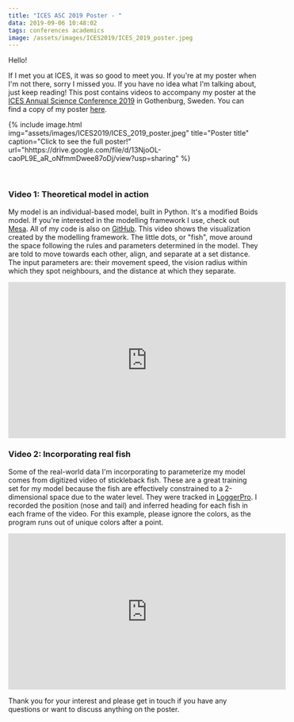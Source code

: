 ```yaml
---
title: "ICES ASC 2019 Poster - "
data: 2019-09-06 10:48:02
tags: conferences academics
image: /assets/images/ICES2019/ICES_2019_poster.jpeg
---
```


Hello!

If I met you at ICES, it was so good to meet you. If you're at my poster when I'm not there, sorry I missed you. If you have no idea what I'm talking about, just keep reading! This post contains videos to accompany my poster at the [ICES Annual Science Conference 2019][ICES] in Gothenburg, Sweden. You can find a copy of my poster [here][poster]. 

{% include image.html img="assets/images/ICES2019/ICES_2019_poster.jpeg" title="Poster title" caption="Click to see the full poster!" url="hhttps://drive.google.com/file/d/13NjoOL-caoPL9E_aR_oNfmmDwee87oDj/view?usp=sharing" %}

<br>

### Video 1: Theoretical model in action
My model is an individual-based model, built in Python. It's a modified Boids model. If you're interested in the modelling framework I use, check out [Mesa][mesa]. All of my code is also on [GitHub][git]. This video shows the visualization created by the modelling framework. The little dots, or "fish", move around the space following the rules and parameters determined in the model. They are told to move towards each other, align, and separate at a set distance. The input parameters are: their movement speed, the vision radius within which they spot neighbours, and the distance at which they separate. 

<iframe width="560" height="315" src="https://www.youtube.com/embed/dNYTVT4qOLI" frameborder="0" allow="accelerometer; autoplay; encrypted-media; gyroscope; picture-in-picture" allowfullscreen></iframe>


<br>

### Video 2: Incorporating real fish

Some of the real-world data I'm incorporating to parameterize my model comes from digitized video of stickleback fish. These are a great training set for my model because the fish are effectively constrained to a 2-dimensional space due to the water level. They were tracked in [LoggerPro][lp]. I recorded the position (nose and tail) and inferred heading for each fish in each frame of the video. For this example, please ignore the colors, as the program runs out of unique colors after a point.

<iframe width="560" height="315" src="https://www.youtube.com/embed/CXHi9ycQY9c" frameborder="0" allow="accelerometer; autoplay; encrypted-media; gyroscope; picture-in-picture" allowfullscreen> </iframe>

<br> 

Thank you for your interest and please get in touch if you have any questions or want to discuss anything on the poster. 


[ICES]: https://www.ices.dk/news-and-events/asc/asc2019/Pages/default.aspx
[poster]: https://drive.google.com/file/d/13NjoOL-caoPL9E_aR_oNfmmDwee87oDj/view?usp=sharing
[mesa]: https://github.com/projectmesa/mesa
[git]: https://github.com/sowasser
[lp]: https://www.vernier.com/products/software/lp/